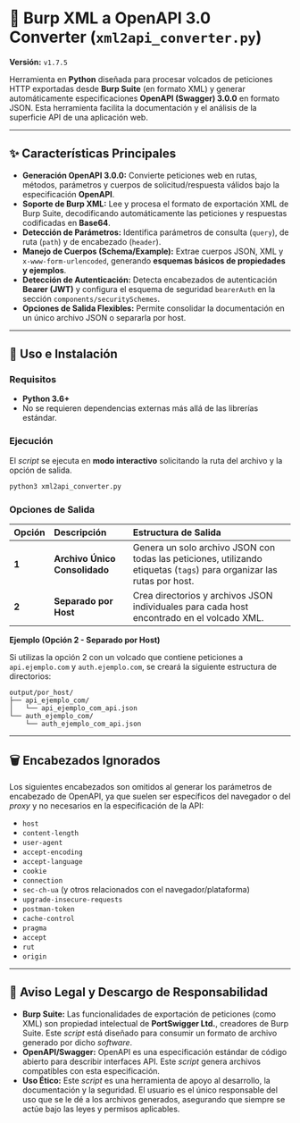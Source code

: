 # 📝 Burp XML a OpenAPI 3.0 Converter (`xml2api_converter.py`)

**Versión:** `v1.7.5`

Herramienta en **Python** diseñada para procesar volcados de peticiones HTTP exportadas desde **Burp Suite** (en formato XML) y generar automáticamente especificaciones **OpenAPI (Swagger) 3.0.0** en formato JSON. Esta herramienta facilita la documentación y el análisis de la superficie API de una aplicación web.

-----

## ✨ Características Principales

  * **Generación OpenAPI 3.0.0:** Convierte peticiones web en rutas, métodos, parámetros y cuerpos de solicitud/respuesta válidos bajo la especificación **OpenAPI**.
  * **Soporte de Burp XML:** Lee y procesa el formato de exportación XML de Burp Suite, decodificando automáticamente las peticiones y respuestas codificadas en **Base64**.
  * **Detección de Parámetros:** Identifica parámetros de consulta (`query`), de ruta (`path`) y de encabezado (`header`).
  * **Manejo de Cuerpos (Schema/Example):** Extrae cuerpos JSON, XML y `x-www-form-urlencoded`, generando **esquemas básicos de propiedades y ejemplos**.
  * **Detección de Autenticación:** Detecta encabezados de autenticación **Bearer (JWT)** y configura el esquema de seguridad `bearerAuth` en la sección `components/securitySchemes`.
  * **Opciones de Salida Flexibles:** Permite consolidar la documentación en un único archivo JSON o separarla por host.

-----

## 🚀 Uso e Instalación

### Requisitos

  * **Python 3.6+**
  * No se requieren dependencias externas más allá de las librerías estándar.

### Ejecución

El *script* se ejecuta en **modo interactivo** solicitando la ruta del archivo y la opción de salida.

```bash
python3 xml2api_converter.py
```

### Opciones de Salida

| Opción | Descripción | Estructura de Salida |
| :--- | :--- | :--- |
| **1** | **Archivo Único Consolidado** | Genera un solo archivo JSON con todas las peticiones, utilizando etiquetas (`tags`) para organizar las rutas por host. |
| **2** | **Separado por Host** | Crea directorios y archivos JSON individuales para cada host encontrado en el volcado XML. |

**Ejemplo (Opción 2 - Separado por Host)**

Si utilizas la opción 2 con un volcado que contiene peticiones a `api.ejemplo.com` y `auth.ejemplo.com`, se creará la siguiente estructura de directorios:

```
output/por_host/
├── api_ejemplo_com/
│   └── api_ejemplo_com_api.json
└── auth_ejemplo_com/
    └── auth_ejemplo_com_api.json
```

-----

## 🗑️ Encabezados Ignorados

Los siguientes encabezados son omitidos al generar los parámetros de encabezado de OpenAPI, ya que suelen ser específicos del navegador o del *proxy* y no necesarios en la especificación de la API:

  * `host`
  * `content-length`
  * `user-agent`
  * `accept-encoding`
  * `accept-language`
  * `cookie`
  * `connection`
  * `sec-ch-ua` (y otros relacionados con el navegador/plataforma)
  * `upgrade-insecure-requests`
  * `postman-token`
  * `cache-control`
  * `pragma`
  * `accept`
  * `rut`
  * `origin`

-----

## 🛑 Aviso Legal y Descargo de Responsabilidad

  * **Burp Suite:** Las funcionalidades de exportación de peticiones (como XML) son propiedad intelectual de **PortSwigger Ltd.**, creadores de Burp Suite. Este *script* está diseñado para consumir un formato de archivo generado por dicho *software*.
  * **OpenAPI/Swagger:** OpenAPI es una especificación estándar de código abierto para describir interfaces API. Este *script* genera archivos compatibles con esta especificación.
  * **Uso Ético:** Este *script* es una herramienta de apoyo al desarrollo, la documentación y la seguridad. El usuario es el único responsable del uso que se le dé a los archivos generados, asegurando que siempre se actúe bajo las leyes y permisos aplicables.